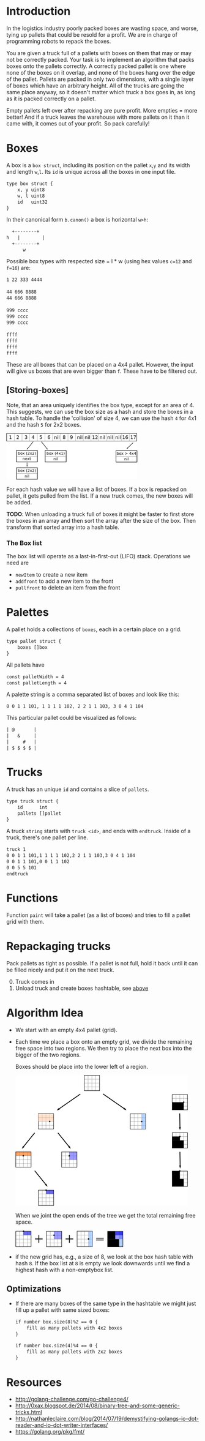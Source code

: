 Introduction
============
In the logistics industry poorly packed boxes are wasting space, and worse,
tying up pallets that could be resold for a profit. We are in charge of
programming robots to repack the boxes.

You are given a truck full of a pallets with boxes on them that may or may
not be correctly packed. Your task is to implement an algorithm that packs
boxes onto the pallets correctly. A correctly packed pallet is one where
none of the boxes on it overlap, and none of the boxes hang over the edge of
the pallet. Pallets are packed in only two dimensions, with a single layer
of boxes which have an arbitrary height. All of the trucks are going the
same place anyway, so it doesn't matter which truck a box goes in, as long
as it is packed correctly on a pallet.

Empty pallets left over after repacking are pure profit. More empties = more
better! And if a truck leaves the warehouse with more pallets on it than it
came with, it comes out of your profit. So pack carefully!


Boxes
=====

A box is a `box struct`, including its position on the pallet `x`,`y` and
its width and length `w`,`l`. Its `id` is unique across all the boxes in one
input file.
```
type box struct {
	x, y uint8
	w, l uint8
	id   uint32
}
```

In their canonical form `b.canon()` a box is horizontal `w>h`:

```
  +--------+
h	|        |
  +--------+
      w
```
Possible box types with respected size = l * w (using hex values `c=12` and
`f=16`) are: 
```
1 22 333 4444

44 666 8888
44 666 8888

999 cccc
999 cccc
999 cccc

ffff
ffff
ffff
ffff
```
These are all boxes that can be placed on a 4x4 pallet. However, the input
will give us boxes that are even bigger than `f`. These have to be filtered
out.

[Storing-boxes]
---------------
Note, that an area uniquely identifies the box type, except for an area of
4. This suggests, we can use the box size as a hash and store the boxes in a
hash table. To handle the 'collision' of size 4, we can use the hash `4` for
4x1 and the hash `5` for 2x2 boxes.

![hash tab](hashtab.png)

For each hash value we will have a list of boxes. If a box is repacked on
pallet, it gets pulled from the list. If a new truck comes, the new boxes
will be added.

**TODO**: When unloading a truck full of boxes it might be faster to first
store the boxes in an array and then sort the array after the size of the
box. Then transform that sorted array into a hash table.

### The Box list
The box list will operate as a last-in-first-out (LIFO) stack. Operations we
need are 
- `newItem` to create a new item
- `addfront` to add a new item to the front 
- `pullfront` to delete an item from the front

Palettes
========
A pallet holds a collections of `boxes`, each in a certain place on a grid.
```
type pallet struct {
	boxes []box
}
```
All pallets have
```
const palletWidth = 4
const palletLength = 4
```
A palette string is a comma separated list of boxes and look like this:
```
0 0 1 1 101, 1 1 1 1 102, 2 2 1 1 103, 3 0 4 1 104
```
This particular pallet could be visualized as follows:
```
| @       |
|   &     |
|     #   |
| $ $ $ $ |
```

Trucks
======

A truck has an unique `id` and contains a slice of `pallets`.
```
type truck struct {
	id      int
	pallets []pallet
}
```
A truck `string` starts with `truck <id>`, and ends with `endtruck`. Inside
of a truck, there's one pallet per line.
```
truck 1
0 0 1 1 101,1 1 1 1 102,2 2 1 1 103,3 0 4 1 104
0 0 1 1 101,0 0 1 1 102
0 0 5 5 101
endtruck
```

Functions
=========

Function `paint` will take a pallet (as a list of boxes) and tries to fill a
pallet grid with them.

Repackaging trucks
==================

Pack pallets as tight as possible. If a pallet is not full, hold it back
until it can be filled nicely and put it on the next truck.

0. Truck comes in
1. Unload truck and create boxes hashtable, see [above](#storing-boxes)

Algorithm Idea
==============

- We start with an empty 4x4 pallet (grid). 

- Each time we place a box onto an empty grid, we divide the remaining free
  space into two regions. We then try to place the next box into  the bigger
  of the two regions.

  Boxes should be place into the lower left of a region.

  ![Free space tree structure](tree.png)

  When we joint the open ends of the tree we get the total remaining free space.

  ![Combined free space](adding-free-space.png)

- if the new grid has, e.g., a size of 8, we look at the box hash table with
	hash `8`. If the box list at `8` is empty we look downwards until we find
	a highest hash with a non-emptybox list.

Optimizations
-------------

- If there are many boxes of the same type in the hashtable we might just
	fill up a pallet with same sized boxes:
	```
	if number box.size(8)%2 == 0 {
		fill as many pallets with 4x2 boxes
	}
	```
	```
	if number box.size(4)%4 == 0 {
		fill as many pallets with 2x2 boxes
	}
	```

Resources
=========
- http://golang-challenge.com/go-challenge4/
- http://0xax.blogspot.de/2014/08/binary-tree-and-some-generic-tricks.html
- http://nathanleclaire.com/blog/2014/07/19/demystifying-golangs-io-dot-reader-and-io-dot-writer-interfaces/
- https://golang.org/pkg/fmt/

